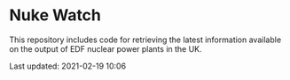 # Nuke Watch

This repository includes code for retrieving the latest information available on the output of EDF nuclear power plants in the UK.

Last updated: 2021-02-19 10:06